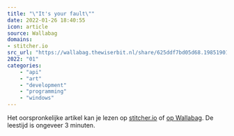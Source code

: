```yaml
---
title: "\"It's your fault\""
date: 2022-01-26 18:40:55
icon: article
source: Wallabag
domains:
- stitcher.io
src_url: "https://wallabag.thewiserbit.nl/share/625ddf7bd05d68.19851901"
2022: "01"
categories:
    - "api"
    - "art"
    - "development"
    - "programming"
    - "windows"
---
```

Het oorspronkelijke artikel kan je lezen op [stitcher.io](https://stitcher.io/blog/its-your-fault) of [op Wallabag](https://wallabag.thewiserbit.nl/share/625ddf7bd05d68.19851901). De leestijd is ongeveer 3 minuten.